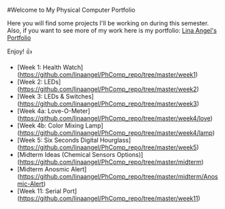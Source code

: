 #Welcome to My Physical Computer Portfolio

Here you will find some projects I'll be working on during this semester.
Also, if you want to see more of my work here is my portfolio: [Lina Angel's Portfolio](http://linaangel.com/index.php/en/)

Enjoy! :+1:

* [Week 1: Health Watch] (https://github.com/linaangel/PhComp_repo/tree/master/week1)
* [Week 2: LEDs] (https://github.com/linaangel/PhComp_repo/tree/master/week2)
* [Week 3: LEDs & Switches] (https://github.com/linaangel/PhComp_repo/tree/master/week3)
* [Week 4a: Love-O-Meter] (https://github.com/linaangel/PhComp_repo/tree/master/week4/love)
* [Week 4b: Color Mixing Lamp] (https://github.com/linaangel/PhComp_repo/tree/master/week4/lamp)
* [Week 5: Six Seconds Digital Hourglass] (https://github.com/linaangel/PhComp_repo/tree/master/week5)
* [Midterm Ideas (Chemical Sensors Options)] (https://github.com/linaangel/PhComp_repo/tree/master/midterm)
* [Midterm Anosmic Alert] (https://github.com/linaangel/PhComp_repo/tree/master/midterm/Anosmic-Alert)
* [Week 11: Serial Port] (https://github.com/linaangel/PhComp_repo/tree/master/week11)
